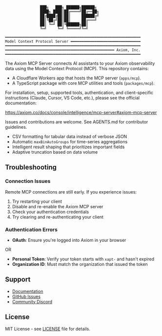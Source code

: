 ```

                ███╗   ███╗ ██████╗██████╗
                ████╗ ████║██╔════╝██╔══██╗
                ██╔████╔██║██║     ██████╔╝
                ██║╚██╔╝██║██║     ██╔═══╝
                ██║ ╚═╝ ██║╚██████╗██║
                ╚═╝     ╚═╝ ╚═════╝╚═╝

━━━━━━━━━━━━━━━━━━━━━━━━━━━━━━━━━━━━━━━━━━━━━━━━━━━━━━━━━━━━━━
Model Context Protocol Server ━━━━━━━━━━━━━━━━━━━━━━━━━━━━━━━━
━━━━━━━━━━━━━━━━━━━━━━━━━━━━━━━━━━━━━━━━━━━━━━━━━━━━━━━━━━━━━━
━━━━━━━━━━━━━━━━━━━━━━━━━━━━━━━━━━━━━━━━━━━━━━━━━━ Axiom, Inc.
━━━━━━━━━━━━━━━━━━━━━━━━━━━━━━━━━━━━━━━━━━━━━━━━━━━━━━━━━━━━━━
```
The Axiom MCP Server connects AI assistants to your Axiom observability data using the Model Context Protocol (MCP). This repository contains:

- A Cloudflare Workers app that hosts the MCP server (`apps/mcp`).
- A TypeScript package with core MCP utilities and tools (`packages/mcp`).

For installation, setup, supported tools, authentication, and client-specific instructions (Claude, Cursor, VS Code, etc.), please see the official documentation:

https://axiom.co/docs/console/intelligence/mcp-server#axiom-mcp-server

Issues and contributions are welcome. See AGENTS.md for contributor guidelines.
  - CSV formatting for tabular data instead of verbose JSON
  - Automatic `maxBinAutoGroups` for time-series aggregations
  - Intelligent result shaping that prioritizes important fields
  - Adaptive truncation based on data volume

## Troubleshooting

### Connection Issues

Remote MCP connections are still early. If you experience issues:
1. Try restarting your client
2. Disable and re-enable the Axiom MCP server
3. Check your authentication credentials
4. Try clearing and re-authenticating your client

### Authentication Errors

- **OAuth**: Ensure you're logged into Axiom in your browser

OR
- **Personal Token**: Verify your token starts with `xapt-` and hasn't expired
- **Organization ID**: Must match the organization that issued the token

## Support

- [Documentation](https://axiom.co/docs)
- [GitHub Issues](https://github.com/axiomhq/mcp/issues)
- [Community Discord](https://axiom.co/discord)

## License

MIT License - see [LICENSE](LICENSE) file for details.

